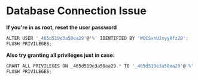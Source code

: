 # Database Connection Issue

**If you're in as root, reset the user password**
```typescript
ALTER USER '_465d519e3a50ea29'@'%' IDENTIFIED BY 'WQCSvnUJxyy8fz2B';
FLUSH PRIVILEGES;
```

 **Also try granting all privileges just in case:**
 ```typescript
GRANT ALL PRIVILEGES ON _465d519e3a50ea29.* TO '_465d519e3a50ea29'@'%' IDENTIFIED BY 'WQCSvnUJxyy8fz2B';
FLUSH PRIVILEGES;
```
